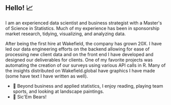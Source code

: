 ## Hello! 📈

I am an experienced data scientist and business strategist with a Master's of Science in Statistics. Much of my experience has been in sponsorship market research, tidying, visualizing, and analyzing data. 

After being the first hire at Wakefield, the company has grown 20X. I have led our data engineering efforts on the backend allowing for ease of processing new client data and on the front end I have developed and designed our deliverables for clients. One of my favorite projects was automating the creation of our surveys using various API calls in R. Many of the insights distributed on Wakefield.global have graphics I have made (some have text I have written as well). 

- 🔭 Beyond business and applied statistics, I enjoy reading, playing team sports, and looking at landscape paintings.
- 🐻 Sic'Em Bears!
